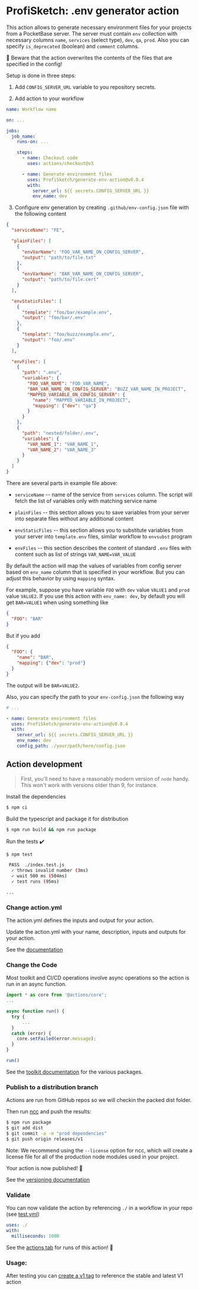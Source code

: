 # ProfiSketch: .env generator action

This action allows to generate necessary environment files for your projects from a PocketBase server. The server must contain `env` collection with necessary columns `name`, `services` (select type), `dev`, `qa`, `prod`. Also you can specify `is_deprecated` (boolean) and `comment` columns.

🚨 Beware that the action overwrites the contents of the files that are specified in the config!

Setup is done in three steps:

1. Add `CONFIG_SERVER_URL` variable to you repository secrets.

2. Add action to your workflow

```yaml
name: Workflow name

on: ...

jobs:
  job_name:
    runs-on: ...

    steps:
      - name: Checkout code
        uses: actions/checkout@v3

      - name: Generate environment files
        uses: ProfiSketch/generate-env-action@v0.0.4
        with:
          server_url: ${{ secrets.CONFIG_SERVER_URL }}
          env_name: dev
```

3. Configure env generation by creating `.github/env-config.json` file with the following content

```json
{
  "serviceName": "FE",

  "plainFiles": [
    {
      "envVarName": "FOO_VAR_NAME_ON_CONFIG_SERVER",
      "output": "path/to/file.txt"
    },
    {
      "envVarName": "BAR_VAR_NAME_ON_CONFIG_SERVER",
      "output": "path/to/file.cert"
    }
  ],

  "envStaticFiles": [
    {
      "template": "foo/bar/example.env",
      "output": "foo/bar/.env"
    },
    {
      "template": "foo/buzz/example.env",
      "output": "foo/.env"
    }
  ],

  "envFiles": [
    {
      "path": ".env",
      "variables": {
        "FOO_VAR_NAME": "FOO_VAR_NAME",
        "BAR_VAR_NAME_ON_CONFIG_SERVER": "BUZZ_VAR_NAME_IN_PROJECT",
        "MAPPED_VARIABLE_ON_CONFIG_SERVER": {
          "name": "MAPPED_VARIABLE_IN_PROJECT",
          "mapping": {"dev": "qa"}
        }
      }
    },
    {
      "path": "nested/folder/.env",
      "variables": {
        "VAR_NAME_1": "VAR_NAME_1",
        "VAR_NAME_2": "VAR_NAME_3"
      }
    }
  ]
}
```

There are several parts in example file above:

- `serviceName` -- name of the service from `services` column. The script will fetch the list of variables only with matching service name

- `plainFiles` -- this section allows you to save variables from your server into separate files without any additional content

- `envStaticFiles` -- this section allows you to substitute variables from your server into `template.env` files, similar workflow to `envsubst` program

- `envFiles` -- this section describes the content of standard `.env` files with content such as list of strings `VAR_NAME=VAR_VALUE`

By default the action will map the values of variables from config server based on `env_name` column that is specified in your workflow. But you can adjust this behavior by using `mapping` syntax.

For example, suppose you have variable `FOO` with `dev` value `VALUE1` and `prod` value `VALUE2`. If you use this action with `env_name: dev`, by default you will get `BAR=VALUE1` when using something like

```json
{
  "FOO": "BAR"
}
```

But if you add

```json
{
  "FOO": {
    "name": "BAR",
    "mapping": {"dev": "prod"}
  }
}
```

The output will be `BAR=VALUE2`.

Also, you can specify the path to your `env-config.json` the following way

```yaml
# ...

- name: Generate environment files
  uses: ProfiSketch/generate-env-action@v0.0.4
  with:
    server_url: ${{ secrets.CONFIG_SERVER_URL }}
    env_name: dev
    config_path: ./your/path/here/config.json
```

## Action development

> First, you'll need to have a reasonably modern version of `node` handy. This won't work with versions older than 9, for instance.

Install the dependencies

```bash
$ npm ci
```

Build the typescript and package it for distribution

```bash
$ npm run build && npm run package
```

Run the tests :heavy_check_mark:

```bash
$ npm test

 PASS  ./index.test.js
  ✓ throws invalid number (3ms)
  ✓ wait 500 ms (504ms)
  ✓ test runs (95ms)

...
```

### Change action.yml

The action.yml defines the inputs and output for your action.

Update the action.yml with your name, description, inputs and outputs for your action.

See the [documentation](https://help.github.com/en/articles/metadata-syntax-for-github-actions)

### Change the Code

Most toolkit and CI/CD operations involve async operations so the action is run in an async function.

```javascript
import * as core from '@actions/core';
...

async function run() {
  try {
      ...
  }
  catch (error) {
    core.setFailed(error.message);
  }
}

run()
```

See the [toolkit documentation](https://github.com/actions/toolkit/blob/master/README.md#packages) for the various packages.

### Publish to a distribution branch

Actions are run from GitHub repos so we will checkin the packed dist folder.

Then run [ncc](https://github.com/zeit/ncc) and push the results:

```bash
$ npm run package
$ git add dist
$ git commit -a -m "prod dependencies"
$ git push origin releases/v1
```

Note: We recommend using the `--license` option for ncc, which will create a license file for all of the production node modules used in your project.

Your action is now published! :rocket:

See the [versioning documentation](https://github.com/actions/toolkit/blob/master/docs/action-versioning.md)

### Validate

You can now validate the action by referencing `./` in a workflow in your repo (see [test.yml](.github/workflows/test.yml))

```yaml
uses: ./
with:
  milliseconds: 1000
```

See the [actions tab](https://github.com/actions/typescript-action/actions) for runs of this action! :rocket:

### Usage:

After testing you can [create a v1 tag](https://github.com/actions/toolkit/blob/master/docs/action-versioning.md) to reference the stable and latest V1 action

